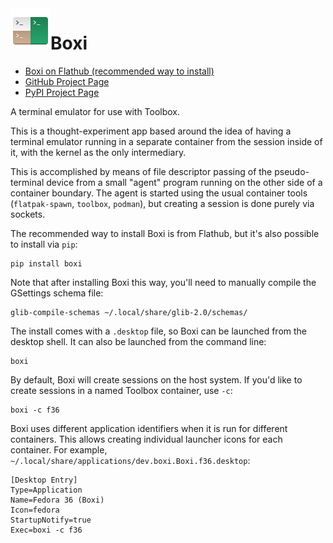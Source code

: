 <img align="left" width="64" height="64" src="data/share/icons/hicolor/scalable/apps/dev.boxi.Boxi.svg">

# Boxi

 - [Boxi on Flathub (recommended way to install)](https://flathub.org/apps/details/dev.boxi.Boxi)
 - [GitHub Project Page](https://github.com/allisonkarlitskaya/boxi/)
 - [PyPI Project Page](https://pypi.org/project/boxi/)

A terminal emulator for use with Toolbox.

This is a thought-experiment app based around the idea of having a terminal emulator running in a separate container from the session inside of it, with the kernel as the only intermediary.

This is accomplished by means of file descriptor passing of the pseudo-terminal device from a small "agent" program running on the other side of a container boundary.  The agent is started using the usual container tools (`flatpak-spawn`, `toolbox`, `podman`), but creating a session is done purely via sockets.

The recommended way to install Boxi is from Flathub, but it's also possible to install via `pip`:

```
pip install boxi
```

Note that after installing Boxi this way, you'll need to manually compile the GSettings schema file:

```
glib-compile-schemas ~/.local/share/glib-2.0/schemas/

```

The install comes with a `.desktop` file, so Boxi can be launched from the desktop shell.  It can also be launched from the command line:

```
boxi
```

By default, Boxi will create sessions on the host system.  If you'd like to create sessions in a named Toolbox container, use `-c`:

```
boxi -c f36
```

Boxi uses different application identifiers when it is run for different containers.  This allows creating individual launcher icons for each container.  For example, `~/.local/share/applications/dev.boxi.Boxi.f36.desktop`:

```
[Desktop Entry]
Type=Application
Name=Fedora 36 (Boxi)
Icon=fedora
StartupNotify=true
Exec=boxi -c f36
```
